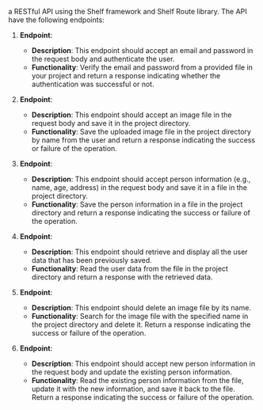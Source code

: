 a RESTful API using the Shelf framework and Shelf Route library. The API have the following endpoints:

1. **Endpoint**: 
   - **Description**: This endpoint should accept an email and password in the request body and authenticate the user.
   - **Functionality**: Verify the email and password from a provided file in your project and return a response indicating whether the authentication was successful or not.

2. **Endpoint**: 
   - **Description**: This endpoint should accept an image file in the request body and save it in the project directory.
   - **Functionality**: Save the uploaded image file in the project directory by name from the user and return a response indicating the success or failure of the operation.

3. **Endpoint**: 
   - **Description**: This endpoint should accept person information (e.g., name, age, address) in the request body and save it in a file in the project directory.
   - **Functionality**: Save the person information in a file in the project directory and return a response indicating the success or failure of the operation.

4. **Endpoint**: 
   - **Description**: This endpoint should retrieve and display all the user data that has been previously saved.
   - **Functionality**: Read the user data from the file in the project directory and return a response with the retrieved data.

5. **Endpoint**:
   - **Description**: This endpoint should delete an image file by its name.
   - **Functionality**: Search for the image file with the specified name in the project directory and delete it. Return a response indicating the success or failure of the operation.

6. **Endpoint**: 
   - **Description**: This endpoint should accept new person information in the request body and update the existing person information.
   - **Functionality**: Read the existing person information from the file, update it with the new information, and save it back to the file. Return a response indicating the success or failure of the operation.
